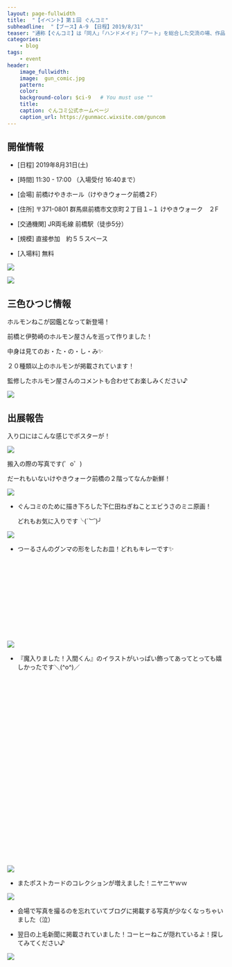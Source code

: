 ```yaml
---
layout: page-fullwidth
title:  "【イベント】第１回 ぐんコミ"
subheadline:  "【ブース】A-9 【日程】2019/8/31"
teaser: "通称【ぐんコミ】は「同人」「ハンドメイド」「アート」を総合した交流の場、作品を発表・販売する展示即売会です。​"
categories:
    - blog
tags:
    - event
header:
    image_fullwidth:
    image:  gun_comic.jpg
    pattern:
    color:
    background-color: $ci-9   # You must use ""
    title:
    caption: ぐんコミ公式ホームページ
    caption_url: https://gunmacc.wixsite.com/guncom
---
```


## 開催情報

* [日程] 2019年8月31日(土) 

* [時間] 11:30 - 17:00 （入場受付 16:40まで）

* [会場] 前橋けやきホール（けやきウォーク前橋２F）

* [住所] 〒371-0801 群馬県前橋市文京町２丁目１−１ けやきウォーク　２F

* [交通機関] JR両毛線 前橋駅（徒歩5分）

* [規模] 直接参加　約５５スペース

* [入場料] 無料

![](https://lh3.googleusercontent.com/pw/ACtC-3fsGYcx37gGUA4jGVXdigzIIiN7amje4zWJbHduKTYcig4sWivsKyqvzYYiuqUwxqm_ZLREfL_C9gNgu-sgVQOyRImFghlc9vQ_3BNLcHZpNh_i1qA4vb_WU6XXhgVEamVfuwtXfZ60SM7q2efciyeZ=w529-h540-no?authuser=2)

![](https://lh3.googleusercontent.com/pw/ACtC-3ewEb4-zQunq6E8pvkurvFWNtVRzRVJxZesqozRzfsGqgGM1KI-0ndlBzFjczWA-rveW0ej_SJty900173V74JJKNZo2XSIHuqq9AQdtmewMERTLTvG6wrdz_Q0i2JyxE2VUmCG1bQ7LAFKi_NNnpuR=w534-h530-no?authuser=2)

## 三色ひつじ情報

ホルモンねこが図鑑となって新登場！

前橋と伊勢崎のホルモン屋さんを巡って作りました！

中身は見てのお・た・の・し・み✨

２０種類以上のホルモンが掲載されています！

監修したホルモン屋さんのコメントも合わせてお楽しみください♪

![](https://lh3.googleusercontent.com/pw/ACtC-3dcRUKyEvxyaq2O6UxT-p3YH6Y3IYHtDTdk7Xmsw4A6yRQ0hokYMufaZGJlDosrlRbFBUVaf3xj2-HmBoL942L32COmyYdR74_kP9Vr715BmGeKPOW2a7jZZSjjVeJ3SqNFmpvEP-PDXzc52itBRYfT=w525-h531-no?authuser=2)

## 出展報告

入り口にはこんな感じでポスターが！

<img src="https://www.instagram.com/p/B2wMHMPnm3B/media?size=l" style="">

搬入の際の写真です(゜o゜)

だーれもいないけやきウォーク前橋の２階ってなんか新鮮！

<img src="https://www.instagram.com/p/B2wMKqInRxO/media?size=l" style="">

* ぐんコミのために描き下ろした下仁田ねぎねことエビうさのミニ原画！

    どれもお気に入りです╰(*´︶`*)╯

<img src="https://www.instagram.com/p/B2wMPFuHywM/media?size=l" style="">

* つーるさんのグンマの形をしたお皿！どれもキレーです✨

<div class="iframely-embed"><div class="iframely-responsive" style="height: 140px; padding-bottom: 0;"><a href="http://www.toool.info" data-iframely-url="//cdn.iframe.ly/YCx7rhP"></a></div></div><script async src="//cdn.iframe.ly/embed.js" charset="utf-8"></script>

　

<img src="https://www.instagram.com/p/B2wMFJQnZH6/media?size=l" style="">

* 『魔入りました！入間くん』のイラストがいっぱい飾ってあってとっても嬉しかったです＼(^o^)／

<div class="iframely-embed"><div class="iframely-responsive" style="padding-bottom: 52.5%; padding-top: 120px;"><a href="https://www.akitashoten.co.jp/works/irumakun/" data-iframely-url="//cdn.iframe.ly/u7Gs939"></a></div></div><script async src="//cdn.iframe.ly/embed.js" charset="utf-8"></script>

　

<img src="https://www.instagram.com/p/B2wMDeMnsmc/media?size=l" style="">

* またポストカードのコレクションが増えました！ニヤニヤｗｗ

<img src="https://www.instagram.com/p/B2wL0KfHqwY/media?size=l" style="">

* 会場で写真を撮るのを忘れていてブログに掲載する写真が少なくなっちゃいました（泣）

* 翌日の上毛新聞に掲載されていました！コーヒーねこが隠れているよ！探してみてください♪

<img src="https://www.instagram.com/p/B2wLyR5HftE/media?size=l" style="">
